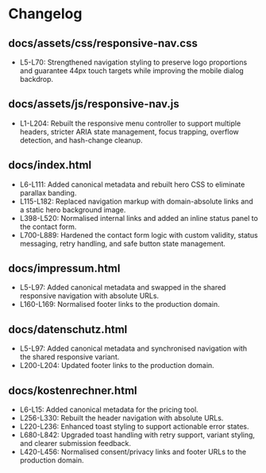 # Changelog

## docs/assets/css/responsive-nav.css
- L5-L70: Strengthened navigation styling to preserve logo proportions and guarantee 44px touch targets while improving the mobile dialog backdrop.

## docs/assets/js/responsive-nav.js
- L1-L204: Rebuilt the responsive menu controller to support multiple headers, stricter ARIA state management, focus trapping, overflow detection, and hash-change cleanup.

## docs/index.html
- L6-L111: Added canonical metadata and rebuilt hero CSS to eliminate parallax banding.
- L115-L182: Replaced navigation markup with domain-absolute links and a static hero background image.
- L398-L520: Normalised internal links and added an inline status panel to the contact form.
- L700-L889: Hardened the contact form logic with custom validity, status messaging, retry handling, and safe button state management.

## docs/impressum.html
- L5-L97: Added canonical metadata and swapped in the shared responsive navigation with absolute URLs.
- L160-L169: Normalised footer links to the production domain.

## docs/datenschutz.html
- L5-L97: Added canonical metadata and synchronised navigation with the shared responsive variant.
- L200-L204: Updated footer links to the production domain.

## docs/kostenrechner.html
- L6-L15: Added canonical metadata for the pricing tool.
- L256-L330: Rebuilt the header navigation with absolute URLs.
- L220-L236: Enhanced toast styling to support actionable error states.
- L680-L842: Upgraded toast handling with retry support, variant styling, and clearer submission feedback.
- L420-L456: Normalised consent/privacy links and footer URLs to the production domain.
